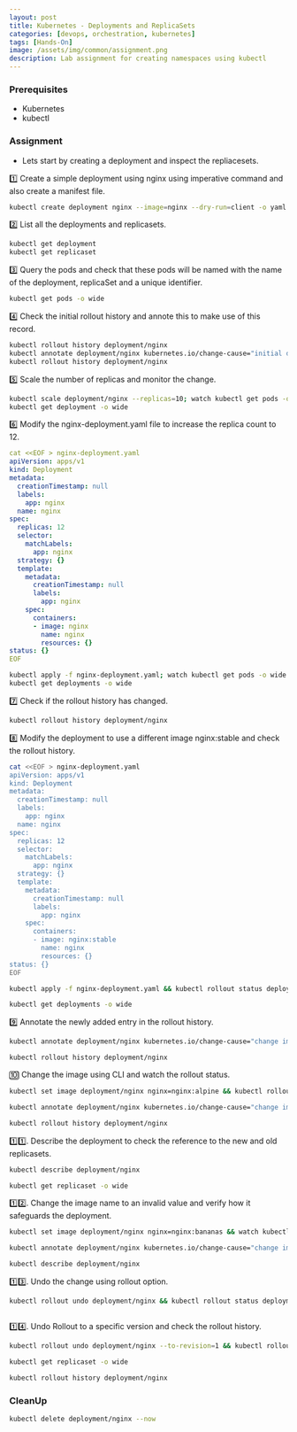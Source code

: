 ```yaml
---
layout: post
title: Kubernetes - Deployments and ReplicaSets
categories: [devops, orchestration, kubernetes]
tags: [Hands-On]
image: /assets/img/common/assignment.png
description: Lab assignment for creating namespaces using kubectl
---
```


### Prerequisites

- Kubernetes
- kubectl

### Assignment

- Lets start by creating a deployment and inspect the repliacesets.

1️⃣  Create a simple deployment using nginx using imperative command and also create a manifest file.

```sh
kubectl create deployment nginx --image=nginx --dry-run=client -o yaml | tee nginx-deployment.yaml | kubectl apply -f -
```

2️⃣ List all the deployments and replicasets.

```sh
kubectl get deployment
kubectl get replicaset
```

3️⃣ Query the pods and check that these pods will be named with the name of the deployment, replicaSet and a unique identifier.

```sh
kubectl get pods -o wide
```

4️⃣ Check the initial rollout history and annote this to make use of this record.

```sh
kubectl rollout history deployment/nginx
kubectl annotate deployment/nginx kubernetes.io/change-cause="initial deployment"
kubectl rollout history deployment/nginx
```

5️⃣ Scale the number of replicas and monitor the change.

```sh
kubectl scale deployment/nginx --replicas=10; watch kubectl get pods -o wide
kubectl get deployment -o wide
```

6️⃣ Modify the nginx-deployment.yaml file to increase the replica count to 12.

```yaml
cat <<EOF > nginx-deployment.yaml
apiVersion: apps/v1
kind: Deployment
metadata:
  creationTimestamp: null
  labels:
    app: nginx
  name: nginx
spec:
  replicas: 12
  selector:
    matchLabels:
      app: nginx
  strategy: {}
  template:
    metadata:
      creationTimestamp: null
      labels:
        app: nginx
    spec:
      containers:
      - image: nginx
        name: nginx
        resources: {}
status: {}
EOF
```

```sh
kubectl apply -f nginx-deployment.yaml; watch kubectl get pods -o wide
kubectl get deployments -o wide
```

7️⃣ Check if the rollout history has changed.

```sh
kubectl rollout history deployment/nginx
```

8️⃣ Modify the deployment to use a different image nginx:stable and check the rollout history.

```sh
cat <<EOF > nginx-deployment.yaml
apiVersion: apps/v1
kind: Deployment
metadata:
  creationTimestamp: null
  labels:
    app: nginx
  name: nginx
spec:
  replicas: 12
  selector:
    matchLabels:
      app: nginx
  strategy: {}
  template:
    metadata:
      creationTimestamp: null
      labels:
        app: nginx
    spec:
      containers:
      - image: nginx:stable
        name: nginx
        resources: {}
status: {}
EOF
```

```sh
kubectl apply -f nginx-deployment.yaml && kubectl rollout status deployment/nginx
```

```sh
kubectl get deployments -o wide
```

9️⃣ Annotate the newly added entry in the rollout history.

```sh
kubectl annotate deployment/nginx kubernetes.io/change-cause="change image to nginx:stable"
```

```sh
kubectl rollout history deployment/nginx
```

🔟 Change the image using CLI and watch the rollout status.

```sh
kubectl set image deployment/nginx nginx=nginx:alpine && kubectl rollout status deployment/nginx
```

```sh
kubectl annotate deployment/nginx kubernetes.io/change-cause="change image to nginx:alpine"
```

```sh
kubectl rollout history deployment/nginx
```

1️⃣1️⃣. Describe the deployment to check the reference to the new and old replicasets.

```sh
kubectl describe deployment/nginx
```

```sh
kubectl get replicaset -o wide
```

1️⃣2️⃣. Change the image name to an invalid value and verify how it safeguards the deployment.

```sh
kubectl set image deployment/nginx nginx=nginx:bananas && watch kubectl get pods -o wide
```

```sh
kubectl annotate deployment/nginx kubernetes.io/change-cause="change image to nginx:bananas - failed"
```

```sh
kubectl describe deployment/nginx
```

1️⃣3️⃣. Undo the change using rollout option.

```sh
kubectl rollout undo deployment/nginx && kubectl rollout status deployment/nginx
```

```sh
````

1️⃣4️⃣. Undo Rollout to a specific version and check the rollout history.

```sh
kubectl rollout undo deployment/nginx --to-revision=1 && kubectl rollout status deployment/nginx
```

```sh
kubectl get replicaset -o wide
```

```sh
kubectl rollout history deployment/nginx
```

### CleanUp

```sh
kubectl delete deployment/nginx --now
```
